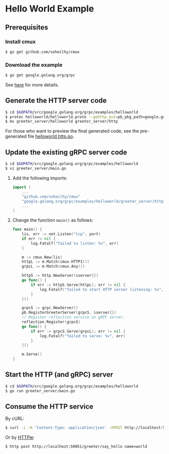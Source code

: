 # Hello World Example

## Prerequisites

### Install cmux

```bash
$ go get github.com/soheilhy/cmux
```

### Download the example

```bash
$ go get google.golang.org/grpc
```

See [here][1] for more details.

## Generate the HTTP server code

```bash
$ cd $GOPATH/src/google.golang.org/grpc/examples/helloworld
$ protoc helloworld/helloworld.proto --gohttp_out=pb_pkg_path=google.golang.org/grpc/examples/helloworld/helloworld:greeter_server
$ mv greeter_server/helloworld greeter_server/http
```

For those who want to preview the final generated code, see the pre-generated file [helloworld.http.go](helloworld.http.go).

## Update the existing gRPC server code

```bash
$ cd $GOPATH/src/google.golang.org/grpc/examples/helloworld
$ vi greeter_server/main.go
```

1. Add the following imports:

    ```go
    import (
    	...
    	"github.com/soheilhy/cmux"
    	"google.golang.org/grpc/examples/helloworld/greeter_server/http"
    	...
    )
    ```

2. Change the function `main()` as follows:

    ```go
    func main() {
    	lis, err := net.Listen("tcp", port)
    	if err != nil {
    		log.Fatalf("failed to listen: %v", err)
    	}

    	m := cmux.New(lis)
    	httpL := m.Match(cmux.HTTP1())
    	grpcL := m.Match(cmux.Any())

    	httpS := http.NewServer(&server{})
    	go func() {
    		if err := httpS.Serve(httpL); err != nil {
    			log.Fatalf("failed to start HTTP server listening: %v", err)
    		}
    	}()

    	grpcS := grpc.NewServer()
    	pb.RegisterGreeterServer(grpcS, &server{})
    	// Register reflection service on gRPC server.
    	reflection.Register(grpcS)
    	go func() {
    		if err := grpcS.Serve(grpcL); err != nil {
    			log.Fatalf("failed to serve: %v", err)
    		}
    	}()

    	m.Serve()
    }
    ```

## Start the HTTP (and gRPC) server

```bash
$ cd $GOPATH/src/google.golang.org/grpc/examples/helloworld
$ go run greeter_server/main.go
```

## Consume the HTTP service

By cURL:

```bash
$ curl -i -H 'Content-Type: application/json' -XPOST http://localhost:50051/greeter/say_hello -d '{"name": "world"}'
```

Or by [HTTPie][2]:

```bash
$ http post http://localhost:50051/greeter/say_hello name=world
```


[1]: http://www.grpc.io/docs/quickstart/go.html#download-the-example
[2]: https://github.com/jakubroztocil/httpie
